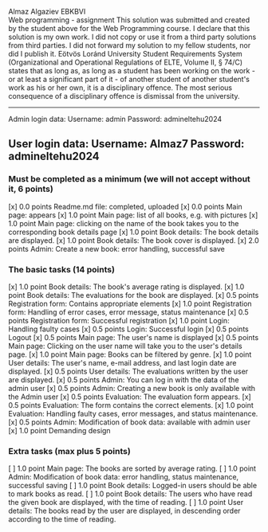 Almaz Algaziev
EBKBVI                                                                                                           
Web programming - assignment
This solution was submitted and created by the student above for the Web Programming course.
I declare that this solution is my own work. I did not copy or use it from a third party
solutions from third parties. I did not forward my solution to my fellow students, nor did I publish it.
Eötvös Loránd University Student Requirements System
(Organizational and Operational Regulations of ELTE, Volume II, § 74/C) states that as long as,
as long as a student has been working on the work - or at least a significant part of it - of another student
of another student's work as his or her own, it is a disciplinary offence.
The most serious consequence of a disciplinary offence is dismissal from the university.

-------------------------
Admin login data:
Username: admin
Password: admineltehu2024

User login data:
Username: Almaz7
Password: admineltehu2024
-------------------------

### Must be completed as a minimum (we will not accept without it, 6 points)

[x] 0.0 points Readme.md file: completed, uploaded
[x] 0.0 points Main page: appears
[x] 1.0 point Main page: list of all books, e.g. with pictures
[x] 1.0 point Main page: clicking on the name of the book takes you to the corresponding book details page
[x] 1.0 point Book details: The book details are displayed.
[x] 1.0 point Book details: The book cover is displayed.
[x] 2.0 points Admin: Create a new book: error handling, successful save

### The basic tasks (14 points)
[x] 1.0 point Book details: The book's average rating is displayed.
[x] 1.0 point Book details: The evaluations for the book are displayed.
[x] 0.5 points Registration form: Contains appropriate elements
[x] 1.0 point Registration form: Handling of error cases, error message, status maintenance
[x] 0.5 points Registration form: Successful registration
[x] 1.0 point Login: Handling faulty cases
[x] 0.5 points Login: Successful login
[x] 0.5 points Logout
[x] 0.5 points Main page: The user's name is displayed
[x] 0.5 points Main page: Clicking on the user name will take you to the user's details page.
[x] 1.0 point Main page: Books can be filtered by genre.
[x] 1.0 point User details: The user's name, e-mail address, and last login date are displayed.
[x] 0.5 points User details: The evaluations written by the user are displayed.
[x] 0.5 points Admin: You can log in with the data of the admin user
[x] 0.5 points Admin: Creating a new book is only available with the Admin user
[x] 0.5 points Evaluation: The evaluation form appears.
[x] 0.5 points Evaluation: The form contains the correct elements.
[x] 1.0 point Evaluation: Handling faulty cases, error messages, and status maintenance.
[x] 0.5 points Admin: Modification of book data: available with admin user
[x] 1.0 point Demanding design

### Extra tasks (max plus 5 points)
[ ] 1.0 point Main page: The books are sorted by average rating.
[ ] 1.0 point Admin: Modification of book data: error handling, status maintenance, successful saving
[ ] 1.0 point Book details: Logged-in users should be able to mark books as read.
[ ] 1.0 point Book details: The users who have read the given book are displayed, with the time of reading.
[ ] 1.0 point User details: The books read by the user are displayed, in descending order according to the time of reading.
